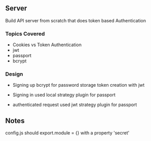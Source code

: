 ## Server
Build API server from scratch that does token based Authentication

### Topics Covered
* Cookies vs Token Authentication
* jwt
* passport
* bcrypt

### Design

* Signing up
bcrypt for password storage
token creation with jwt

* Signing in
used local strategy plugin for passport

* authenticated request
used jwt strategy plugin for passport

## Notes
config.js should export.module = {} with a property 'secret'
